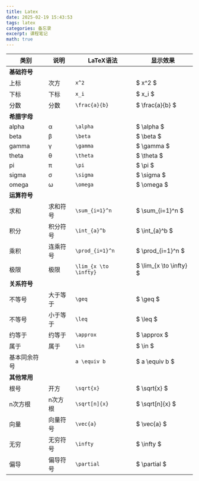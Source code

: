 ```yaml
---
title: Latex
date: 2025-02-19 15:43:53
tags: latex
categories: 备忘录
excerpt: 课程笔记
math: true
---
```


| 类别 | 说明 | LaTeX语法 | 显示效果 |
|------|------|-----------|-----------|
| **基础符号** ||||
| 上标 | 次方 | `x^2` | $ x^2 $ |
| 下标 | 下标 | `x_i` | $ x_i $ |
| 分数 | 分数 | `\frac{a}{b}` | $ \frac{a}{b} $ |
| **希腊字母** ||||
| alpha | α | `\alpha` | $ \alpha $ |
| beta | β | `\beta` | $ \beta $ |
| gamma | γ | `\gamma` | $ \gamma $ |
| theta | θ | `\theta` | $ \theta $ |
| pi | π | `\pi` | $ \pi $ |
| sigma | σ | `\sigma` | $ \sigma $ |
| omega | ω | `\omega` | $ \omega $ |
| **运算符号** ||||
| 求和 | 求和符号 | `\sum_{i=1}^n` | $ \sum_{i=1}^n $ |
| 积分 | 积分符号 | `\int_{a}^b` | $ \int_{a}^b $ |
| 乘积 | 连乘符号 | `\prod_{i=1}^n` | $ \prod_{i=1}^n $ |
| 极限 | 极限 | `\lim_{x \to \infty}` | $ \lim_{x \to \infty} $ |
| **关系符号** ||||
| 不等号 | 大于等于 | `\geq` | $ \geq $ |
| 不等号 | 小于等于 | `\leq` | $ \leq $ |
| 约等于 | 约等于 | `\approx` | $ \approx $ |
| 属于 | 属于 | `\in` | $ \in $ |
| 基本同余符号 |  |` a \equiv b ` | $ a \equiv b $
| **其他常用** ||||
| 根号 | 开方 | `\sqrt{x}` | $ \sqrt{x} $ |
| n次方根 | n次方根 | `\sqrt[n]{x}` | $ \sqrt[n]{x} $ |
| 向量 | 向量符号 | `\vec{a}` | $ \vec{a} $ |
| 无穷 | 无穷符号 | `\infty` | $ \infty $ |
| 偏导 | 偏导符号 | `\partial` | $ \partial $ |
